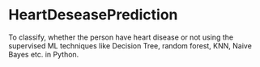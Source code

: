 # HeartDeseasePrediction
To classify, whether the person have heart disease or not using the supervised ML techniques like Decision Tree, random forest, KNN, Naive Bayes etc. in Python.
